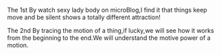 The 1st
By watch sexy lady body on microBlog,I find it that things keep move and be silent shows a totally different attraction!

The 2nd
By tracing the motion of a thing,if lucky,we will see how it works from the beginning to the end.We will understand the motive power of a motion.

